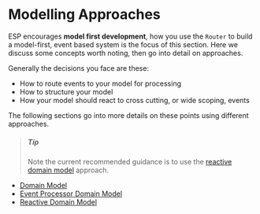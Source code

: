 # Modelling Approaches

ESP encourages **model first development**, how you use the `Router` to build a model-first, event based system is the focus of this section.
Here we discuss some concepts worth noting, then go into detail on approaches.

Generally the decisions you face are these:

* How to route events to your model for processing
* How to structure your model
* How your model should react to cross cutting, or wide scoping, events

The following sections go into more details on these points using different approaches.

> ##### Tip
> Note the current recommended guidance is to use the [reactive domain model](./reactive-domain-model.md#reactive-model) approach.

* [Domain Model](domain-model.md)
* [Event Processor Domain Model](event-processor-domain-model.md)
* [Reactive Domain Model](reactive-domain-model.md)